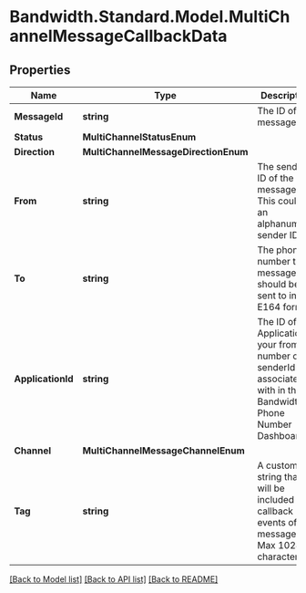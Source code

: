 # Bandwidth.Standard.Model.MultiChannelMessageCallbackData

## Properties

Name | Type | Description | Notes
------------ | ------------- | ------------- | -------------
**MessageId** | **string** | The ID of the message. | [optional] 
**Status** | **MultiChannelStatusEnum** |  | [optional] 
**Direction** | **MultiChannelMessageDirectionEnum** |  | [optional] 
**From** | **string** | The sender ID of the message. This could be an alphanumeric sender ID. | [optional] 
**To** | **string** | The phone number the message should be sent to in E164 format. | [optional] 
**ApplicationId** | **string** | The ID of the Application your from number or senderId is associated with in the Bandwidth Phone Number Dashboard. | [optional] 
**Channel** | **MultiChannelMessageChannelEnum** |  | [optional] 
**Tag** | **string** | A custom string that will be included in callback events of the message. Max 1024 characters. | [optional] 

[[Back to Model list]](../README.md#documentation-for-models) [[Back to API list]](../README.md#documentation-for-api-endpoints) [[Back to README]](../README.md)

